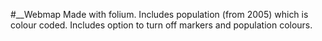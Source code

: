 #__Webmap
Made with folium. Includes population (from 2005) which is colour coded. Includes option to turn off markers and population colours.
